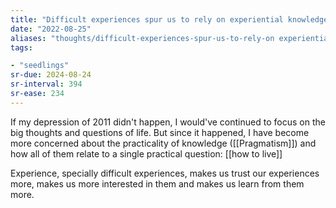 ```yaml
---
title: "Difficult experiences spur us to rely on experiential knowledge"
date: "2022-08-25"
aliases: "thoughts/difficult-experiences-spur-us-to-rely-on experiential-knowledge"
tags:

- "seedlings"
sr-due: 2024-08-24
sr-interval: 394
sr-ease: 234
---
```


If my depression of 2011 didn't happen, I would've continued to focus on the big thoughts and questions of life. But since it happened, I have become more concerned about the practicality of knowledge ([[Pragmatism]]) and how all of them relate to a single practical question: [[how to live]]

Experience, specially difficult experiences, makes us trust our experiences more, makes us more interested in them and makes us learn from them more.